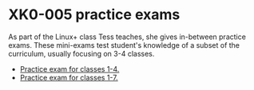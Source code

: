 # XK0-005 practice exams

As part of the Linux+ class Tess teaches, she gives in-between practice exams. These mini-exams test student's knowledge of a subset of the curriculum, usually focusing on 3-4 classes.

* [Practice exam for classes 1-4.](https://forms.office.com/Pages/ResponsePage.aspx?id=4KzegEZ3LUmWRur8dH4SDzSKcBla8tJCm5Xudre2PKdUMzVNUUlBMUZYOFNKUEExRllaTzNHWlM4US4u)
* [Practice exam for classes 1-7.](https://forms.office.com/Pages/ResponsePage.aspx?id=4KzegEZ3LUmWRur8dH4SDzSKcBla8tJCm5Xudre2PKdUNlJZN05EWUU4QlI1QlFaREYzM1dMQkdYVC4u)


